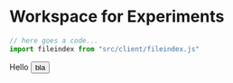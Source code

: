 # Workspace for Experiments

```javascript 
// here goes a code...
import fileindex from "src/client/fileindex.js"
```
<lively-script><script>import SemanticAnalysisUtils from "./src/semanticanalysisutils.js" (async () => { var files = await SemanticAnalysisUtils.getFiles() files.forEach(function(file) { console.log(file.url) var classes = SemanticAnalysisUtils.extractClassesAndMethods(file) console.log(classes) }) })()</script> </lively-script><div>Hello <button>bla</button></div>
<lively-analysis tabindex="0"></lively-analysis>